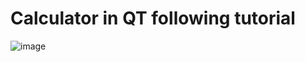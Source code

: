 # Calculator in QT following tutorial

![image](https://github.com/user-attachments/assets/6801beb3-8bb8-4b70-b48b-7ef089034281)

